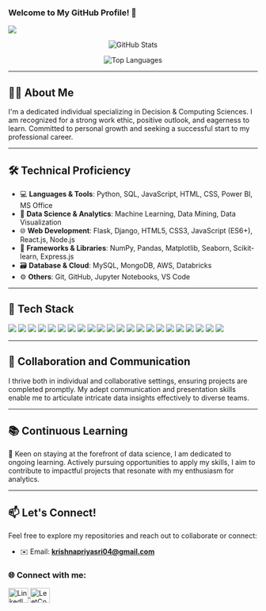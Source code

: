 ### Welcome to My GitHub Profile! 👋  
<img src="https://komarev.com/ghpvc/?username=krishnapriyasri2004&label=Profile%20views&color=0e75b6&style=flat" />

<p align="center">
  <img src="https://github-readme-stats.vercel.app/api?username=krishnapriyasri2004&show_icons=true&locale=en" alt="GitHub Stats" />
</p>
<p align="center">
  <img src="https://github-readme-stats.vercel.app/api/top-langs?username=krishnapriyasri2004&show_icons=true&locale=en&layout=compact" alt="Top Languages" />
</p>

---

## 🧑‍💼 About Me

I'm a dedicated individual specializing in Decision & Computing Sciences. I am recognized for a strong work ethic, positive outlook, and eagerness to learn. Committed to personal growth and seeking a successful start to my professional career.

---

## 🛠️ Technical Proficiency

- 💻 **Languages & Tools**: Python, SQL, JavaScript, HTML, CSS, Power BI, MS Office  
- 🧠 **Data Science & Analytics**: Machine Learning, Data Mining, Data Visualization  
- 🌐 **Web Development**: Flask, Django, HTML5, CSS3, JavaScript (ES6+), React.js, Node.js  
- 🧰 **Frameworks & Libraries**: NumPy, Pandas, Matplotlib, Seaborn, Scikit-learn, Express.js  
- 🗃️ **Database & Cloud**: MySQL, MongoDB, AWS, Databricks  
- ⚙️ **Others**: Git, GitHub, Jupyter Notebooks, VS Code  

---

## 🚀 Tech Stack

<p align="left">
  <img src="https://img.shields.io/badge/-Python-3776AB?style=for-the-badge&logo=python&logoColor=white"/>
  <img src="https://img.shields.io/badge/-SQL-4479A1?style=for-the-badge&logo=postgresql&logoColor=white"/>
  <img src="https://img.shields.io/badge/-JavaScript-F7DF1E?style=for-the-badge&logo=javascript&logoColor=black"/>
  <img src="https://img.shields.io/badge/-HTML5-E34F26?style=for-the-badge&logo=html5&logoColor=white"/>
  <img src="https://img.shields.io/badge/-CSS3-1572B6?style=for-the-badge&logo=css3&logoColor=white"/>
  <img src="https://img.shields.io/badge/-PowerBI-F2C811?style=for-the-badge&logo=powerbi&logoColor=black"/>
  <img src="https://img.shields.io/badge/-MS%20Office-D83B01?style=for-the-badge&logo=microsoft-office&logoColor=white"/>
  <img src="https://img.shields.io/badge/-Flask-000000?style=for-the-badge&logo=flask&logoColor=white"/>
  <img src="https://img.shields.io/badge/-Django-092E20?style=for-the-badge&logo=django&logoColor=white"/>
  <img src="https://img.shields.io/badge/-React-61DAFB?style=for-the-badge&logo=react&logoColor=black"/>
  <img src="https://img.shields.io/badge/-Node.js-339933?style=for-the-badge&logo=node.js&logoColor=white"/>
  <img src="https://img.shields.io/badge/-NumPy-013243?style=for-the-badge&logo=numpy&logoColor=white"/>
  <img src="https://img.shields.io/badge/-Pandas-150458?style=for-the-badge&logo=pandas&logoColor=white"/>
  <img src="https://img.shields.io/badge/-Matplotlib-3776AB?style=for-the-badge&logo=matplotlib&logoColor=white"/>
  <img src="https://img.shields.io/badge/-Seaborn-3776AB?style=for-the-badge&logo=seaborn&logoColor=white"/>
  <img src="https://img.shields.io/badge/-scikit--learn-F7931E?style=for-the-badge&logo=scikit-learn&logoColor=white"/>
  <img src="https://img.shields.io/badge/-Express.js-000000?style=for-the-badge&logo=express&logoColor=white"/>
  <img src="https://img.shields.io/badge/-MongoDB-47A248?style=for-the-badge&logo=mongodb&logoColor=white"/>
  <img src="https://img.shields.io/badge/-AWS-232F3E?style=for-the-badge&logo=amazon-aws&logoColor=white"/>
  <img src="https://img.shields.io/badge/-Databricks-E02020?style=for-the-badge&logo=databricks&logoColor=white"/>
  <img src="https://img.shields.io/badge/-Git-F05032?style=for-the-badge&logo=git&logoColor=white"/>
  <img src="https://img.shields.io/badge/-GitHub-181717?style=for-the-badge&logo=github&logoColor=white"/>
</p>

---

## 🤝 Collaboration and Communication

I thrive both in individual and collaborative settings, ensuring projects are completed promptly. My adept communication and presentation skills enable me to articulate intricate data insights effectively to diverse teams.

---

## 📚 Continuous Learning

🌟 Keen on staying at the forefront of data science, I am dedicated to ongoing learning. Actively pursuing opportunities to apply my skills, I aim to contribute to impactful projects that resonate with my enthusiasm for analytics.

---

## 📫 Let's Connect!

Feel free to explore my repositories and reach out to collaborate or connect:

- ✉️ Email: **krishnapriyasri04@gmail.com**

### 🌐 Connect with me:

<p align="left">
  <a href="https://www.linkedin.com/in/krishnapriyas2004/" target="blank">
    <img align="center" src="https://raw.githubusercontent.com/rahuldkjain/github-profile-readme-generator/master/src/images/icons/Social/linked-in-alt.svg" alt="LinkedIn" height="30" width="40" />
  </a>
  <a href="https://leetcode.com/KrishnaPriya240/" target="blank">
    <img align="center" src="https://cdn.jsdelivr.net/npm/simple-icons@v5/icons/leetcode.svg" alt="LeetCode" height="30" width="40" />
  </a>
</p>
